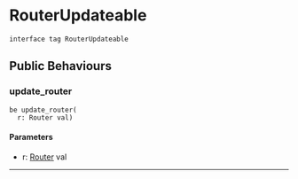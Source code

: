 # RouterUpdateable

```pony
interface tag RouterUpdateable
```

## Public Behaviours

### update_router

```pony
be update_router(
  r: Router val)
```
#### Parameters

*   r: [Router](wallaroo-core-topology-Router) val

---

